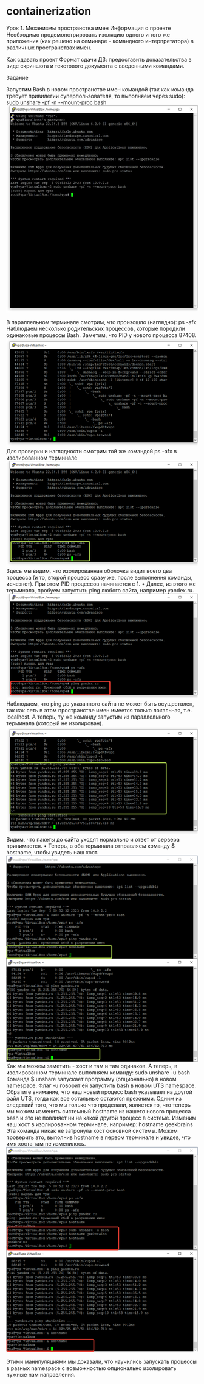 # containerization
Урок 1. Механизмы пространства имен
Информация о проекте
Необходимо продемонстрировать изоляцию одного и того же приложения (как решено на семинаре - командного интерпретатора) в различных пространствах имен.

Как сдавать проект
Формат сдачи ДЗ: предоставить доказательства в виде скриншота и текстового документа с введенными командами.

Задание

Запустим Bash в новом пространстве имен командой (так как команда требует привилегии суперпользователя, то выполняем через sudo):
sudo unshare -pf -n --mount-proc bash
![1](1.png)

В параллельном терминале смотрим, что произошло (наглядно):
ps -afx
Наблюдаем несколько родительских процессов, которые породили одинаковые процессы Bash. Заметим, что PID у нового процесса 87408.
![2](2.png)
Для проверки и наглядности смотрим той же командой ps -afx в изолированном терминале
![3](3.png)
Здесь мы видим, что изолированная оболочка видит всего два процесса (и то, второй процесс сразу же, после выполнения команды, исчезнет). При этом PID процессов начинается с 1.
•	Далее, из этого же терминала, пробуем запустить ping любого сайта, например yandex.ru.
![4](4.png)
Наблюдаем, что ping до указанного сайта не может быть осуществлен, так как сеть в этом пространстве имен имеется только локальная, т.е. localhost.
А теперь, ту же команду запустим из параллельного терминала (который не изолирован).
![5](5.png)
Видим, что пакеты до сайта уходят нормально и ответ от сервера принимается.
•	Теперь, в оба терминала отправляем команду $ hostname, чтобы увидеть наш хост.
![6](6.png)
Как мы можем заметить - хоcт и там и там одинаков. А теперь, в изолированном терминале выполняем команду:
sudo unshare -u bash
Команда $ unshare запускает программу (опционально) в новом namespace. Флаг -u говорит ей запустить bash в новом UTS namespace. Обратите внимание, что наш новый процесс bash указывает на другой файл UTS, тогда как все остальные остаются прежними.
Одним из следствий того, что мы только что проделали, является то, что теперь мы можем изменить системный hostname из нашего нового процесса bash и это не повлияет ни на какой другой процесс в системе. Изменим наш хост в изолированном терминале, например:
hostname geekbrains
Эта команда никак не затронула хост основной системы. Можем проверить это, выполнив hostname в первом терминале и увидев, что имя хоста там не изменилось.
![7](7.png)


Этими манипуляциями мы доказали, что научились запускать процессы в разных namespace с возможностью опционально изолировать нужные нам направления.
